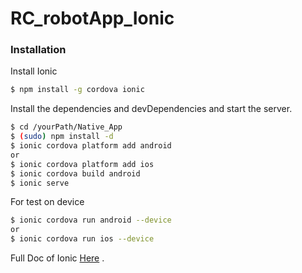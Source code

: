 # RC_robotApp_Ionic

### Installation


Install Ionic 

```sh
$ npm install -g cordova ionic
```

Install the dependencies and devDependencies and start the server.

```sh
$ cd /yourPath/Native_App
$ (sudo) npm install -d
$ ionic cordova platform add android
or
$ ionic cordova platform add ios
$ ionic cordova build android
$ ionic serve
```

For test on device 

```sh
$ ionic cordova run android --device
or
$ ionic cordova run ios --device
```
Full Doc of Ionic [Here](https://ionicframework.com/getting-started) .
